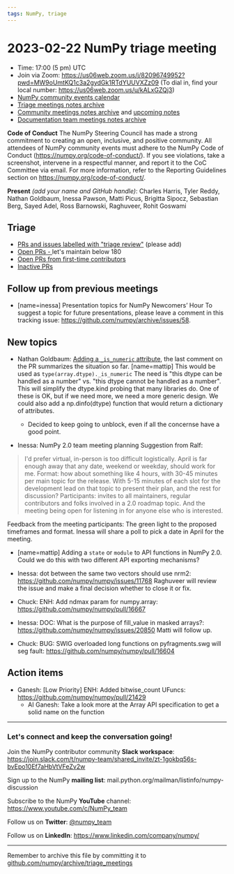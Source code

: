 ```yaml
---
tags: NumPy, triage
---
```


# 2023-02-22 NumPy triage meeting


- Time: 17:00 (5 pm) UTC
- Join via Zoom: https://us06web.zoom.us/j/82096749952?pwd=MW9oUmtKQ1c3a2gydGk1RTdYUUVXZz09 (To dial in, find your local number: https://us06web.zoom.us/u/kALxGZQj3)
- [NumPy community events calendar](https://scientific-python.org/calendars)
- [Triage meetings notes archive](https://github.com/numpy/archive/tree/master/triage_meetings)
- [Community meetings notes archive](https://github.com/numpy/archive/tree/main/community_meetings) and [upcoming notes](https://hackmd.io/76o-IxCjQX2mOXO_wwkcpg)
- [Documentation team meetings notes archive](https://github.com/numpy/archive/tree/main/docs_team_meetings)


**Code of Conduct**
The NumPy Steering Council has made a strong commitment to creating an open, inclusive, and positive community. 
All attendees of NumPy community events must adhere to the NumPy Code of Conduct (https://numpy.org/code-of-conduct/). 
If you see violations, take a screenshot, intervene in a respectful manner, and report it to the CoC Committee via email. For more information, refer to the Reporting Guidelines section on https://numpy.org/code-of-conduct/.

**Present** *(add your name and GitHub handle)*: Charles Harris, Tyler Reddy, Nathan Goldbaum, Inessa Pawson, Matti Picus, Brigitta Sipocz, Sebastian Berg, Sayed Adel, Ross Barnowski, Raghuveer, Rohit Goswami


## Triage

* [PRs and issues labelled with "triage review"](https://github.com/numpy/numpy/labels/triage%20review) (please add)
* [Open PRs - ](https://github.com/numpy/numpy/pulls) let's maintain below 180
* [Open PRs from first-time contributors](https://github.com/orgs/numpy/projects/5) 
* [Inactive PRs](https://github.com/orgs/numpy/projects/6)


## Follow up from previous meetings
 
- [name=inessa] Presentation topics for NumPy Newcomers’ Hour 
To suggest a topic for future presentations, please leave a comment in this tracking issue: https://github.com/numpy/archive/issues/58.


## New topics

- Nathan Goldbaum: [Adding a `_is_numeric` attribute](https://github.com/numpy/numpy/pull/23190), the last comment on the PR summarizes the situation so far. [name=mattip] This would be used as `type(array.dtype)._is_numeric`
  The need is "this dtype can be handled as a number" vs. "this dtype cannot be handled as a number". This will simplify the dtype.kind probing that many libraries do. One of these is OK, but if we need more, we need a more generic design. We could also add a np.dinfo(dtype) function that would return a dictionary of attributes.
  - Decided to keep going to unblock, even if all the concernse have a good point.

- Inessa: NumPy 2.0 team meeting planning
Suggestion from Ralf: 
> I'd prefer virtual, in-person is too difficult logistically. April is far enough away that any date, weekend or weekday, should work for me. 
> Format: how about something like 4 hours, with 30-45 minutes per main topic for the release. With 5-15 minutes of each slot for the development lead on that topic to present their plan, and the rest for discussion?
> Participants: invites to all maintainers, regular contributors and folks involved in a 2.0 roadmap topic. And the meeting being open for listening in for anyone else who is interested.

Feedback from the meeting participants: The green light to the proposed timeframes and format. Inessa will share a poll to pick a date in April for the meeting.

- [name=mattip] Adding a `state` or `module` to API functions in NumPy 2.0. Could we do this with two different API exporting mechanisms?

- Inessa: dot between the same two vectors should use nrm2: https://github.com/numpy/numpy/issues/11768
Raghuveer will review the issue and make a final decision whether to close it or fix.

- Chuck: ENH: Add ndmax param for numpy.array: https://github.com/numpy/numpy/pull/16667

- Inessa: DOC: What is the purpose of fill_value in masked arrays?: https://github.com/numpy/numpy/issues/20850
Matti will follow up.

- Chuck: BUG: SWIG overloaded long functions on pyfragments.swg will seg fault: https://github.com/numpy/numpy/pull/16604


## Action items

- Ganesh: [Low Priority] ENH: Added bitwise_count UFuncs: https://github.com/numpy/numpy/pull/21429
    - AI Ganesh: Take a look more at the Array API specification to get a solid name on the function


---

### Let's connect and keep the conversation going!
Join the NumPy contributor community **Slack workspace**: https://join.slack.com/t/numpy-team/shared_invite/zt-1gokbq56s-bvEpo10Ef7aHbVtVFeZv2w

Sign up to the NumPy **mailing list**: mail.python.org/mailman/listinfo/numpy-discussion

Subscribe to the NumPy **YouTube** channel: https://www.youtube.com/c/NumPy_team


Follow us on **Twitter**: [@numpy_team](https://twitter.com/numpy_team)

Follow us on **LinkedIn**: https://www.linkedin.com/company/numpy/

---

Remember to archive this file by committing it to [github.com/numpy/archive/triage_meetings](https://github.com/numpy/archive/tree/main/triage_meetings)
